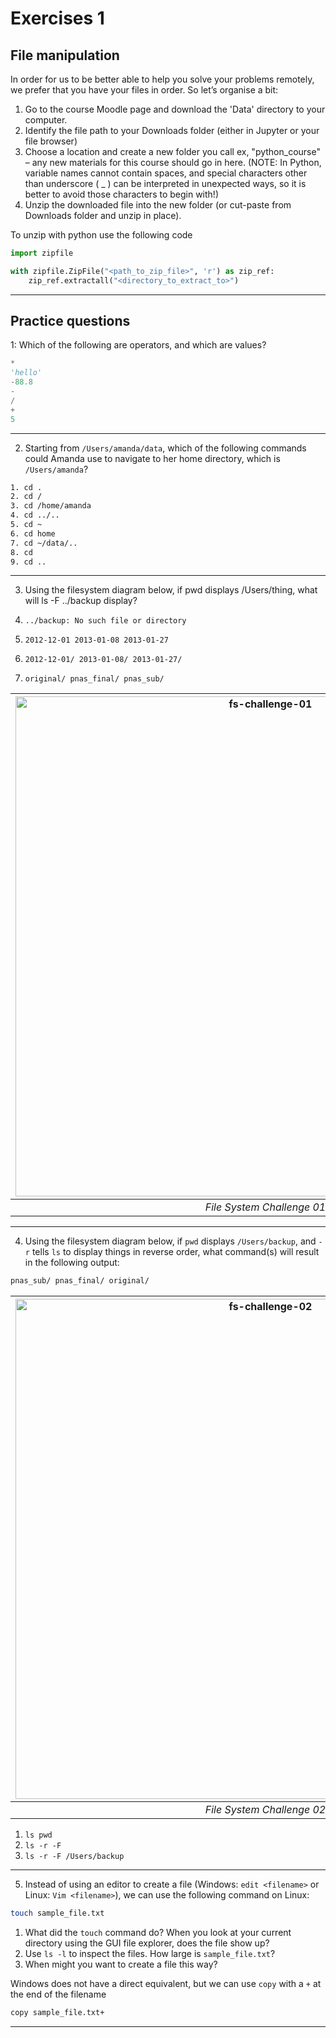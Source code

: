 # Exercises 1 #

## File manipulation ##

In order for us to be better able to help you solve your problems remotely, we prefer that you have your files in order. So let’s organise a bit:

1. Go to the course Moodle page and download the 'Data' directory to your computer.
2. Identify the file path to your Downloads folder (either in Jupyter or your file browser)
3. Choose a location and create a new folder you call ex, "python_course" – any new materials for this course should go in here. (NOTE: In Python, variable names cannot contain spaces, and special characters other than underscore ( _ ) can be interpreted in unexpected ways, so it is better to avoid those characters to begin with!)
4. Unzip the downloaded file into the new folder (or cut-paste from Downloads folder and unzip in place).

To unzip with python use the following code
```py
import zipfile

with zipfile.ZipFile("<path_to_zip_file>", 'r') as zip_ref:
    zip_ref.extractall("<directory_to_extract_to>")
```

---

## Practice questions ##

1: Which of the following are operators, and which are values?

```py
*
'hello'
-88.8
-
/
+
5
```

---

2. Starting from `/Users/amanda/data`, which of the following commands could Amanda use to navigate to her home directory, which is `/Users/amanda`?

```sh
1. cd .
2. cd /
3. cd /home/amanda
4. cd ../..
5. cd ~
6. cd home
7. cd ~/data/..
8. cd
9. cd ..
```

---

3. Using the filesystem diagram below, if pwd displays /Users/thing, what will ls -F ../backup display?

1. `../backup: No such file or directory`
2. `2012-12-01 2013-01-08 2013-01-27`
3. `2012-12-01/ 2013-01-08/ 2013-01-27/`
4. `original/ pnas_final/ pnas_sub/`


| <img src="https://raw.githubusercontent.com/CHCAA-EDUX/introduction-to-scientific-computing/66e4288437bb332dd9be489c25f0e963a9deeb96/lessons/figs/filesystem-challenge_1.svg" alt="fs-challenge-01" width="800"/> |
|:--:|
| *File System Challenge 01* |

---

4. Using the filesystem diagram below, if `pwd` displays `/Users/backup`, and `-r` tells `ls` to display things in reverse order, what command(s) will result in the following output:

```sh
pnas_sub/ pnas_final/ original/
```

| <img src="https://raw.githubusercontent.com/CHCAA-EDUX/introduction-to-scientific-computing/66e4288437bb332dd9be489c25f0e963a9deeb96/lessons/figs/filesystem-challenge_2.svg" alt="fs-challenge-02" width="800"/> |
|:--:|
| *File System Challenge 02* |

1. `ls pwd`
2. `ls -r -F`
3. `ls -r -F /Users/backup`

---
5. Instead of using an editor to create a file (Windows: `edit <filename>` or Linux: `Vim <filename>`), we can use the following command on Linux:

```sh
touch sample_file.txt
```

1. What did the `touch` command do? When you look at your current directory using the GUI file explorer, does the file show up?
2. Use `ls -l` to inspect the files. How large is `sample_file.txt`?
3. When might you want to create a file this way?

Windows does not have a direct equivalent, but we can use `copy` with a `+` at the end of the filename

```sh
copy sample_file.txt+
```
---